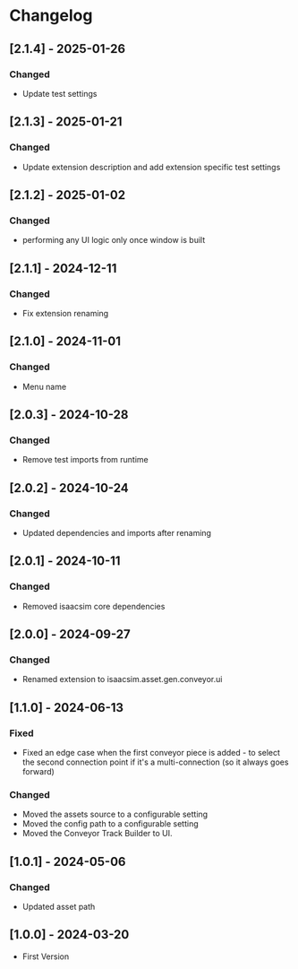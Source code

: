# Changelog

## [2.1.4] - 2025-01-26
### Changed
- Update test settings

## [2.1.3] - 2025-01-21
### Changed
- Update extension description and add extension specific test settings

## [2.1.2] - 2025-01-02
### Changed
- performing any UI logic only once window is built

## [2.1.1] - 2024-12-11
### Changed
- Fix extension renaming
## [2.1.0] - 2024-11-01
### Changed
- Menu name

## [2.0.3] - 2024-10-28
### Changed
- Remove test imports from runtime

## [2.0.2] - 2024-10-24
### Changed
- Updated dependencies and imports after renaming

## [2.0.1] - 2024-10-11
### Changed
- Removed isaacsim core dependencies

## [2.0.0] - 2024-09-27
### Changed
- Renamed extension to isaacsim.asset.gen.conveyor.ui

## [1.1.0] - 2024-06-13
### Fixed
- Fixed an edge case when the first conveyor piece is added - to select the second connection point if it's a multi-connection (so it always goes forward)

### Changed
- Moved the assets source to a configurable setting
- Moved the config path to a configurable setting
- Moved the Conveyor Track Builder to UI.

## [1.0.1] - 2024-05-06
### Changed
- Updated asset path

## [1.0.0] - 2024-03-20

- First Version
